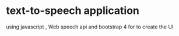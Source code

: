 # text-to-speech application
using javascript , Web speech api 
and bootstrap 4 for to create the UI
